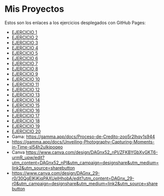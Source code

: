 # Mis Proyectos

Estos son los enlaces a los ejercicios desplegados con GitHub Pages:

- [EJERCICIO 1](https://alfonsocha1.github.io/PROYECTOS/EJERCICIO_1/Index.html)
- [EJERCICIO 2](https://alfonsocha1.github.io/PROYECTOS/EJERCICIO_2/Index.html)
- [EJERCICIO 3](https://alfonsocha1.github.io/PROYECTOS/EJERCICIO_3/Index.html)
- [EJERCICIO 4](https://alfonsocha1.github.io/PROYECTOS/EJERCICIO_4/Index.html)
- [EJERCICIO 5](https://alfonsocha1.github.io/PROYECTOS/EJERCICIO_5/index.html)
- [EJERCICIO 6](https://alfonsocha1.github.io/PROYECTOS/EJERCICIO_6/index.html)
- [EJERCICIO 7](https://alfonsocha1.github.io/PROYECTOS/EJERCICIO_7/index.html)
- [EJERCICIO 8](https://alfonsocha1.github.io/PROYECTOS/EJERCICIO_8/index.html)
- [EJERCICIO 9](https://alfonsocha1.github.io/PROYECTOS/EJERCICIO_9/index.html)
- [EJERCICIO 10](https://alfonsocha1.github.io/PROYECTOS/EJERCICIO_10/index.html)
- [EJERCICIO 11](https://alfonsocha1.github.io/PROYECTOS/EJERCICIO_11/index.html)
- [EJERCICIO 12](https://alfonsocha1.github.io/PROYECTOS/EJERCICIO_12/index.html)
- [EJERCICIO 13](https://alfonsocha1.github.io/PROYECTOS/EJERCICIO_13/index.html)
- [EJERCICIO 14](https://alfonsocha1.github.io/PROYECTOS/EJERCICIO_14/index.html)
- [EJERCICIO 15](https://alfonsocha1.github.io/PROYECTOS/EJERCICIO_15/index.html)
- [EJERCICIO 16](https://alfonsocha1.github.io/PROYECTOS/EJERCICIO_16/index.html)
- [EJERCICIO 17](https://alfonsocha1.github.io/PROYECTOS/EJERCICIO_17/index.html)
- [EJERCICIO 18](https://alfonsocha1.github.io/PROYECTOS/EJERCICIO_18/index.html)
- [EJERCICIO 19](https://alfonsocha1.github.io/PROYECTOS/EJERCICIO_19/index.html)
- [EJERCICIO 20](https://alfonsocha1.github.io/PROYECTOS/EJERCICIO_20/index.html)
- Gama: https://gamma.app/docs/Proceso-de-Credito-zoo5r2lhqy1s944
- https://gamma.app/docs/Unveiling-Photography-Capturing-Moments-in-Time-sl54h2ulkjpoqeo
- Canva https://www.canva.com/design/DAGnx52_nPI/ZFKBYGbXyGKT6-urmR_upw/edit?utm_content=DAGnx52_nPI&utm_campaign=designshare&utm_medium=link2&utm_source=sharebutton
- https://www.canva.com/design/DAGnx_29-r0/30QgElKjKiqPAXUeIHhobA/edit?utm_content=DAGnx_29-r0&utm_campaign=designshare&utm_medium=link2&utm_source=sharebutton 
